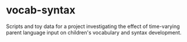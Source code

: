 # vocab-syntax
Scripts and toy data for a project investigating the effect of time-varying parent language input on children's vocabulary and syntax development.
